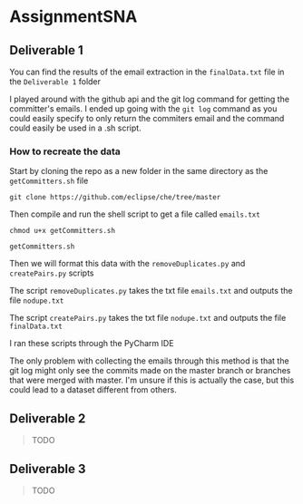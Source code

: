 # AssignmentSNA

## Deliverable 1

You can find the results of the email extraction in the `finalData.txt` file in the `Deliverable 1` folder

I played around with the github api and the git log command for getting the committer's emails. I ended up going with the `git log` command as you could easily specify to only return the commiters email and the command could easily be used in a .sh script.

### How to recreate the data
Start by cloning the repo as a new folder in the same directory as the `getCommitters.sh` file

`git clone https://github.com/eclipse/che/tree/master`

Then compile and run the shell script to get a file called `emails.txt`

`chmod u+x getCommitters.sh`

`getCommitters.sh`

Then we will format this data with the `removeDuplicates.py` and `createPairs.py` scripts

The script `removeDuplicates.py` takes the txt file `emails.txt` and outputs the file `nodupe.txt`

The script `createPairs.py` takes the txt file `nodupe.txt` and outputs the file `finalData.txt`

I ran these scripts through the PyCharm IDE

The only problem with collecting the emails through this method is that the git log might only see the commits made on the master branch or branches that were merged with master. I'm unsure if this is actually the case, but this could lead to a dataset different from others.

## Deliverable 2

>TODO

## Deliverable 3

>TODO
